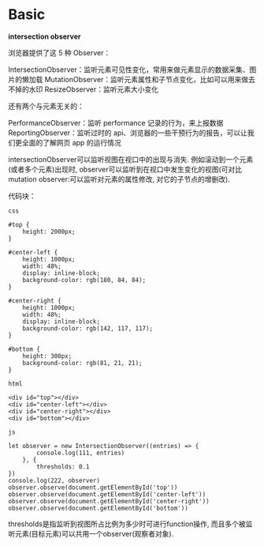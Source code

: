 # Basic

**intersection observer**

浏览器提供了这 5 种 Observer：

IntersectionObserver：监听元素可见性变化，常用来做元素显示的数据采集、图片的懒加载
MutationObserver：监听元素属性和子节点变化，比如可以用来做去不掉的水印
ResizeObserver：监听元素大小变化

还有两个与元素无关的：

PerformanceObserver：监听 performance 记录的行为，来上报数据
ReportingObserver：监听过时的 api、浏览器的一些干预行为的报告，可以让我们更全面的了解网页 app 的运行情况

intersectionObserver可以监听视图在视口中的出现与消失. 例如滚动到一个元素(或者多个元素)出现时, observer可以监听到在视口中发生变化的视图(可对比mutation observer:可以监听对元素的属性修改, 对它的子节点的增删改).

代码块：

```
css

#top {
    height: 2000px;
}

#center-left {
    height: 1000px;
    width: 48%;
    display: inline-block;
    background-color: rgb(180, 84, 84);
}

#center-right {
    height: 1000px;
    width: 48%;
    display: inline-block;
    background-color: rgb(142, 117, 117);
}

#bottom {
    height: 300px;
    background-color: rgb(81, 21, 21);
}

html

<div id="top"></div>
<div id="center-left"></div>
<div id="center-right"></div>
<div id="bottom"></div>

js

let observer = new IntersectionObserver((entries) => {
        console.log(111, entries)
    }, {
        thresholds: 0.1
})
console.log(222, observer)
observer.observe(document.getElementById('top'))
observer.observe(document.getElementById('center-left'))
observer.observe(document.getElementById('center-right'))
observer.observe(document.getElementById('bottom'))
```

thresholds是指监听到视图所占比例为多少时可进行function操作, 而且多个被监听元素(目标元素)可以共用一个observer(观察者对象).
